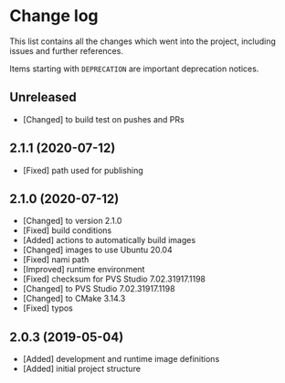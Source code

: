 # Change log

This list contains all the changes which went into the project, including issues
and further references.

Items starting with `DEPRECATION` are important deprecation notices.

## Unreleased

- [Changed] to build test on pushes and PRs

## 2.1.1 (2020-07-12)

- [Fixed] path used for publishing

## 2.1.0 (2020-07-12)

- [Changed] to version 2.1.0
- [Fixed] build conditions
- [Added] actions to automatically build images
- [Changed] images to use Ubuntu 20.04
- [Fixed] nami path
- [Improved] runtime environment
- [Fixed] checksum for PVS Studio 7.02.31917.1198
- [Changed] to PVS Studio 7.02.31917.1198
- [Changed] to CMake 3.14.3
- [Fixed] typos

## 2.0.3 (2019-05-04)

- [Added] development and runtime image definitions
- [Added] initial project structure
